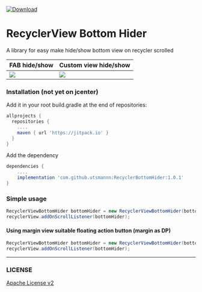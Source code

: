[ ![Download](https://api.bintray.com/packages/kucingapes/utsman/com.utsman.recyclerview/images/download.svg) ](https://bintray.com/kucingapes/utsman/com.utsman.recyclerview/_latestVersion)

# RecyclerView Bottom Hider
A library for easy make hide/show bottom view on recycler scrolled

|FAB hide/show|Custom view hide/show|
|--|--|
|![](https://i.ibb.co/6bjXtgJ/20190113-014944.gif)|![](https://i.ibb.co/2c3vVb4/20190113-014913.gif)|

### Installation (not yet on jcenter)
Add it in your root build.gradle at the end of repositories:

```gradle
allprojects {
  repositories {
    ....
    maven { url 'https://jitpack.io' }
  }
}
```

Add the dependency
```gradle
dependencies {
    ....
    implementation 'com.github.utsmannn:RecyclerBottomHider:1.0.1'
}
```


### Simple usage
```java
RecyclerViewBottomHider bottomHider = new RecyclerViewBottomHider(bottomView)
recyclerView.addOnScrollListener(bottomHider);
```
#### Using margin view suitable floating action button (margin as DP)
```java
RecyclerViewBottomHider bottomHider = new RecyclerViewBottomHider(bottomView, 12)   // margin=12dp in bottom view
recyclerView.addOnScrollListener(bottomHider);
```

---

### LICENSE
[Apache License v2](https://github.com/utsmannn/RecyclerBottomHider/blob/master/LICENSE)
